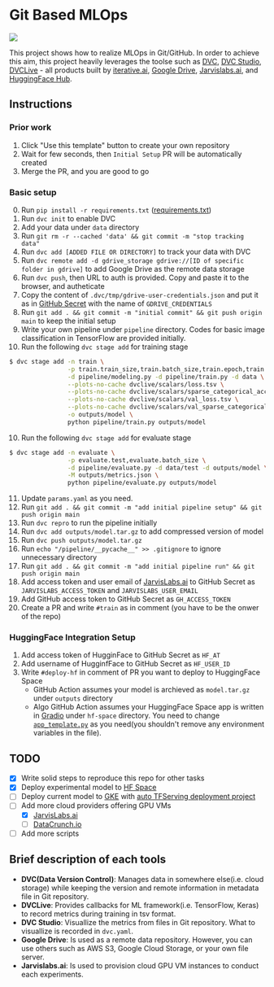 # Git Based MLOps

![](https://pbs.twimg.com/media/FT1FSFiaUAA2lUh?format=jpg&name=large)

This project shows how to realize MLOps in Git/GitHub. In order to achieve this aim, this project heavily leverages the toolse such as [DVC](https://dvc.org/), [DVC Studio](https://studio.iterative.ai/), [DVCLive](https://dvc.org/doc/dvclive) - all products built by [iterative.ai](https://iterative.ai/), [Google Drive](https://www.google.com/drive/), [Jarvislabs.ai](https://jarvislabs.ai/), and [HuggingFace Hub](https://github.com/huggingface/huggingface_hub).

## Instructions

### Prior work

1. Click "Use this template" button to create your own repository
2. Wait for few seconds, then `Initial Setup` PR will be automatically created
3. Merge the PR, and you are good to go

### Basic setup

0. Run `pip install -r requirements.txt` ([requirements.txt](https://github.com/codingpot/git-mlops/blob/main/requirements.txt))
1. Run `dvc init` to enable DVC
2. Add your data under `data` directory
3. Run `git rm -r --cached 'data' && git commit -m "stop tracking data"`
4. Run `dvc add [ADDED FILE OR DIRECTORY]` to track your data with DVC
5. Run `dvc remote add -d gdrive_storage gdrive://[ID of specific folder in gdrive]` to add Google Drive as the remote data storage
6. Run `dvc push`, then URL to auth is provided. Copy and paste it to the browser, and autheticate
7. Copy the content of `.dvc/tmp/gdrive-user-credentials.json` and put it as in [GitHub Secret](https://docs.github.com/en/actions/security-guides/encrypted-secrets#creating-encrypted-secrets-for-a-repository) with the name of `GDRIVE_CREDENTIALS`
8. Run `git add . && git commit -m "initial commit" && git push origin main` to keep the initial setup
9. Write your own pipeline under `pipeline` directory. Codes for basic image classification in TensorFlow are provided initially.
10. Run the following `dvc stage add` for training stage
```bash
$ dvc stage add -n train \
                -p train.train_size,train.batch_size,train.epoch,train.lr \
                -d pipeline/modeling.py -d pipeline/train.py -d data \
                --plots-no-cache dvclive/scalars/loss.tsv \
                --plots-no-cache dvclive/scalars/sparse_categorical_accuracy.tsv \
                --plots-no-cache dvclive/scalars/val_loss.tsv \
                --plots-no-cache dvclive/scalars/val_sparse_categorical_accuracy.tsv \
                -o outputs/model \
                python pipeline/train.py outputs/model
```
10. Run the following `dvc stage add` for evaluate stage
```bash
$ dvc stage add -n evaluate \
                -p evaluate.test,evaluate.batch_size \
                -d pipeline/evaluate.py -d data/test -d outputs/model \
                -M outputs/metrics.json \
                python pipeline/evaluate.py outputs/model
```
11. Update `params.yaml` as you need.
12. Run `git add . && git commit -m "add initial pipeline setup" && git push origin main`
13. Run `dvc repro` to run the pipeline initially
14. Run `dvc add outputs/model.tar.gz` to add compressed version of model 
15. Run `dvc push outputs/model.tar.gz`
16. Run `echo "/pipeline/__pycache__" >> .gitignore` to ignore unnecessary directory
17. Run `git add . && git commit -m "add initial pipeline run" && git push origin main`
18. Add access token and user email of [JarvisLabs.ai](https://jarvislabs.ai/) to GitHub Secret as `JARVISLABS_ACCESS_TOKEN` and `JARVISLABS_USER_EMAIL`
19. Add GitHub access token to GitHub Secret as `GH_ACCESS_TOKEN`
20. Create a PR and write `#train` as in comment (you have to be the onwer of the repo)

### HuggingFace Integration Setup

1. Add access token of HugginFace to GitHub Secret as `HF_AT`
2. Add username of HugginfFace to GitHub Secret as `HF_USER_ID`
3. Write `#deploy-hf` in comment of PR you want to deploy to HuggingFace Space
   - GitHub Action assumes your model is archieved as `model.tar.gz` under `outputs` directory
   - Algo GitHub Action assumes your HuggingFace Space app is written in [Gradio](https://gradio.app/) under `hf-space` directory. You need to change [`app_template.py`](https://github.com/codingpot/git-mlops/blob/main/hf-space/app_template.py) as you need(you shouldn't remove any environment variables in the file).

## TODO

- [X] Write solid steps to reproduce this repo for other tasks 
- [X] Deploy experimental model to [HF Space](https://huggingface.co/spaces)
- [ ] Deploy current model to [GKE](https://cloud.google.com/kubernetes-engine) with [auto TFServing deployment project](https://github.com/deep-diver/ml-deployment-k8s-tfserving)
- [ ] Add more cloud providers offering GPU VMs
  - [X] [JarvisLabs.ai](https://jarvislabs.ai/)
  - [ ] [DataCrunch.io](https://datacrunch.io/)
- [ ] Add more scripts

## Brief description of each tools

- **DVC(Data Version Control)**: Manages data in somewhere else(i.e. cloud storage) while keeping the version and remote information in metadata file in Git repository.
- **DVCLive**: Provides callbacks for ML framework(i.e. TensorFlow, Keras) to record metrics during training in tsv format. 
- **DVC Studio**: Visuallize the metrics from files in Git repository. What to visuallize is recorded in `dvc.yaml`.
- **Google Drive**: Is used as a remote data repository. However, you can use others such as AWS S3, Google Cloud Storage, or your own file server.
- **Jarvislabs.ai**:  Is used to provision cloud GPU VM instances to conduct each experiments. 
